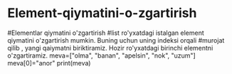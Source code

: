 # Element-qiymatini-o-zgartirish

#Elementlar qiymatini o'zgartirish
#list ro'yxatdagi istalgan element qiymatini o'zgartirish mumkin. Buning uchun uning indeksi orqali
#murojat qilib , yangi qaiymatni biriktiramiz. Hozir ro'yxatdagi birinchi elementni o'zgartiramiz.
meva=["olma", "banan", "apelsin", "nok", "uzum"]
meva[0]="anor"
print(meva)
